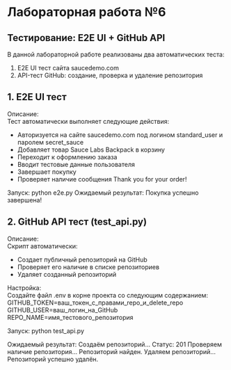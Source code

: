 # Лабораторная работа №6  
## Тестирование: E2E UI + GitHub API

В данной лабораторной работе реализованы два автоматических теста:
1. E2E UI тест сайта saucedemo.com
2. API-тест GitHub: создание, проверка и удаление репозитория

## 1. E2E UI тест

Описание:  
Тест автоматически выполняет следующие действия:
- Авторизуется на сайте saucedemo.com под логином standard_user и паролем secret_sauce
- Добавляет товар Sauce Labs Backpack в корзину
- Переходит к оформлению заказа
- Вводит тестовые данные пользователя
- Завершает покупку
- Проверяет наличие сообщения Thank you for your order!

Запуск: python e2e.py
Ожидаемый результат: Покупка успешно завершена!

## 2. GitHub API тест (test_api.py)

Описание:  
Скрипт автоматически:
- Создает публичный репозиторий на GitHub
- Проверяет его наличие в списке репозиториев
- Удаляет созданный репозиторий

Настройка:  
Создайте файл .env в корне проекта со следующим содержанием: 
GITHUB_TOKEN=ваш_токен_с_правами_repo_и_delete_repo
GITHUB_USER=ваш_логин_на_GitHub
REPO_NAME=имя_тестового_репозитория

Запуск: python test_api.py

Ожидаемый результат: 
Создаём репозиторий...
Статус: 201
Проверяем наличие репозитория...
Репозиторий найден.
Удаляем репозиторий...
Репозиторий успешно удалён.
